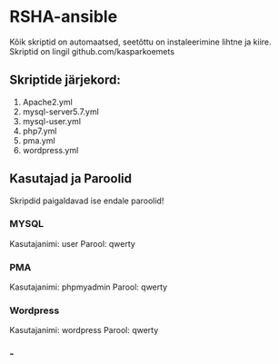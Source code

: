 # RSHA-ansible
Kõik skriptid on automaatsed, seetõttu on instaleerimine lihtne ja kiire. Skriptid on lingil github.com/kasparkoemets
## Skriptide järjekord:
1. Apache2.yml
2. mysql-server5.7.yml
3. mysql-user.yml
4. php7.yml
5. pma.yml
6. wordpress.yml
## Kasutajad ja Paroolid
Skripdid paigaldavad ise endale paroolid!
### MYSQL
Kasutajanimi: user
Parool: qwerty
### PMA
Kasutajanimi: phpmyadmin
Parool: qwerty
### Wordpress
Kasutajanimi: wordpress
Parool: qwerty
### -
